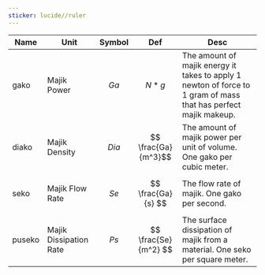 ```yaml
---
sticker: lucide//ruler
---
```



| Name   | Unit                   | Symbol    | Def                  | Desc                                                                                                            |
| ------ | ---------------------- | --------- | -------------------- | --------------------------------------------------------------------------------------------------------------- |
| gako   | Majik Power            | $$ Ga $$  | $$ N*g $$            | The amount of majik energy it takes to apply 1 newton of force to 1 gram of mass that has perfect majik makeup. |
| diako  | Majik Density          | $$ Dia $$ | $$ \frac{Ga}{m^3}$$  | The amount of majik power per unit of volume. One gako per cubic meter.                                         |
| seko   | Majik Flow Rate        | $$ Se $$  | $$ \frac{Ga}{s} $$   | The flow rate of majik. One gako per second.                                                                    |
| puseko | Majik Dissipation Rate | $$ Ps $$  | $$ \frac{Se}{m^2} $$ | The surface dissipation of majik from a material. One seko per square meter.                                    |
